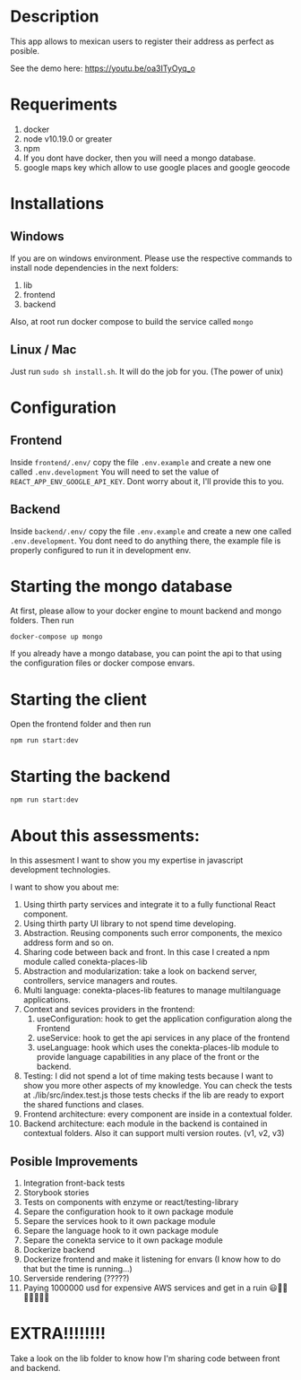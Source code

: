 # Description

This app allows to mexican users to register their address as perfect as posible.

See the demo here: https://youtu.be/oa3ITyOyq_o

# Requeriments

1. docker
2. node v10.19.0 or greater
3. npm
4. If you dont have docker, then you will need a mongo database.
5. google maps key which allow  to use google places and google geocode

# Installations

## Windows 
If you are on windows environment. Please use the respective commands to install node dependencies in the next folders:

1. lib
2. frontend
3. backend

Also, at root run docker compose to build the service called `mongo`

## Linux / Mac

Just run `sudo sh install.sh`. It will do the job for you. (The power of unix)

# Configuration

## Frontend 

Inside `frontend/.env/` copy the file `.env.example` and create a new one called `.env.development` You will need to set the value of `REACT_APP_ENV_GOOGLE_API_KEY`. Dont worry about it, I'll provide this to you.

## Backend

Inside `backend/.env/` copy the file `.env.example` and create a new one called `.env.development`. You dont need to do anything there, the example file is properly configured to run it in development env.

# Starting the mongo database

At first, please allow to your docker engine to mount backend and mongo folders. Then run

`docker-compose up mongo`

If you already have a mongo database, you can point the api to that using the configuration files or docker compose envars.
# Starting the client

Open the  frontend folder and then run

`npm run start:dev`

# Starting the backend

`npm run start:dev`

# About this assessments:

In this assesment I want to show you my expertise in javascript development technologies.

I want to show you about me:

1. Using thirth party services and integrate it to a fully functional React component.
2. Using thirth party UI library to not spend time developing.
3. Abstraction. Reusing components such error components, the mexico address form and so on.
4. Sharing code between back and front. In this case I created a npm module called conekta-places-lib
5. Abstraction and modularization: take a look on backend server, controllers, service managers and routes. 
6. Multi language: conekta-places-lib features to manage multilanguage applications.
7. Context and sevices providers in the frontend:
   1. useConfiguration: hook to get the application configuration along the Frontend
   2. useService: hook to get the api services in any place of the frontend
   3. useLanguage:  hook which uses the conekta-places-lib module to provide language capabilities in any place of the front or the backend.
8. Testing: I did not spend a lot of time making tests because I want to show you more other aspects of my knowledge. You can check the tests at ./lib/src/index.test.js those tests checks if the lib are ready to export the shared functions and clases.
9. Frontend architecture: every component are inside in a contextual folder. 
10. Backend architecture: each module in the backend is contained in contextual folders. Also it can support multi version routes. (v1, v2, v3)



## Posible Improvements

1. Integration front-back tests
2. Storybook stories
3. Tests on components with enzyme or react/testing-library
4. Separe the configuration hook to it own package module
5. Separe the services hook to it own package module
6. Separe the language hook to it own package module
7. Separe the conekta service to it own package module
8. Dockerize backend
9.  Dockerize frontend and make it listening for envars (I know how to do that but the time is running...)
10. Serverside rendering (?????)
11. Paying 1000000 usd for expensive AWS services and get in a ruin  😃🤡🤡🤡🤡🤡🤡🤡

# EXTRA!!!!!!!!

Take a look on the lib folder to know how I'm sharing code between front and backend.

